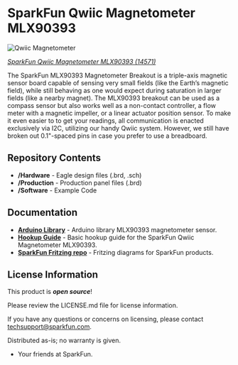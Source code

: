 SparkFun Qwiic Magnetometer MLX90393
========================================

![Qwiic Magnetometer](https://cdn.sparkfun.com/assets/parts/1/2/7/0/7/14571-SparkFun_Triple_Axis_Magnetometer_Breakout_-_MLX90393__Qwiic_-01.jpg)

[*SparkFun Qwiic Magnetometer MLX90393 (14571)*](https://www.sparkfun.com/products/14571)

The SparkFun MLX90393 Magnetometer Breakout is a triple-axis magnetic sensor board capable of sensing very small fields (like the Earth’s magnetic field), while still behaving as one would expect during saturation in larger fields (like a nearby magnet). The MLX90393 breakout can be used as a compass sensor but also works well as a non-contact controller, a flow meter with a magnetic impeller, or a linear actuator position sensor. To make it even easier to to get your readings, all communication is enacted exclusively via I2C, utilizing our handy Qwiic system. However, we still have broken out 0.1"-spaced pins in case you prefer to use a breadboard.

Repository Contents
-------------------

* **/Hardware** - Eagle design files (.brd, .sch)
* **/Production** - Production panel files (.brd)
* **/Software** - Example Code

Documentation
--------------
* **[Arduino Library](https://github.com/tedyapo/arduino-MLX90393)** - Arduino library MLX90393 magnetometer sensor.
* **[Hookup Guide](https://learn.sparkfun.com/tutorials/qwiic-magnetometer-mlx90393-hookup-guide)** - Basic hookup guide for the SparkFun Qwiic Magnetometer MLX90393.
* **[SparkFun Fritzing repo](https://github.com/sparkfun/Fritzing_Parts)** - Fritzing diagrams for SparkFun products. 

License Information
-------------------

This product is _**open source**_! 

Please review the LICENSE.md file for license information. 

If you have any questions or concerns on licensing, please contact techsupport@sparkfun.com.

Distributed as-is; no warranty is given.

- Your friends at SparkFun.

